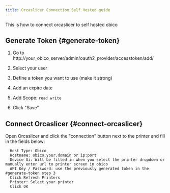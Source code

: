 ```yaml
---
title: Orcaslicer Connection Self Hosted guide
---
```


This is how to connect orcaslicer to self hosted obico

## Generate Token {#generate-token}

1. Go to http://your_obico_server/admin/oauth2_provider/accesstoken/add/

2. Select your user

3. Define a token you want to use (make it strong)

4. Add an expire date

5. Add Scope: `read write`

6. Click "Save"


## Connect Orcaslicer {#connect-orcaslicer}

Open Orcaslicer and click the "connection" button next to the printer and fill in the fields below:

      Host Type: Obico
      Hostname: obico.your.domain or ip:port
      Device Ui: Will be filled in when you select the printer dropdown or manually enter url to printer screen in obico
      API Key / Password: use the previously generated token in the #generate-token step 3
      Click Refresh Printers
      Printer: Select your printer
      Click OK

